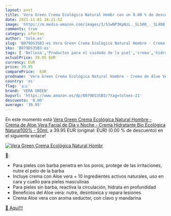 ```yaml
---
layout: post
title: 'Vera Green Crema Ecológica Natural Hombr con un 0.00 % de descuento'
date: 2021-11-01 16:21:52
image: 'https://m.media-amazon.com/images/I/51wNP3KpNzL._SL500_._SL400_.jpg'
comments: true
category: ofertas
author: 'tole.es'
slug: 'B079DS3SB3-es Vera Green Crema Ecológica Natural Hombre - Crema de Aloe...'
sku: 'B079DS3SB3-es'
tags: [ 'Belleza','Productos para el cuidado de la piel','crema','hidratante','vera green', ]
actualPrice: 39.95 EUR
currency: EUR
price: 39.95
comparePrice:  EUR
prodname: 'Vera Green Crema Ecológica Natural Hombre - Crema de Aloe Vera Facial de Día y Noche - Crema Hidratante Bio Ecológica Natural100% - 50ml.'
country: 'es'
flag: '🇪🇸'
brand: 'VERA GREEN'
buyurl: 'https://www.amazon.es/dp/B079DS3SB3/?tag=tolees-21'
descuento: '0.00'
average: '39.95'
---
```


En este momento está [Vera Green Crema Ecológica Natural Hombre - Crema de Aloe Vera Facial de Día y Noche - Crema Hidratante Bio Ecológica Natural100% - 50ml.](https://www.amazon.es/dp/B079DS3SB3/?tag=tolees-21) a 39.95 EUR (original:  EUR) (0.00 %  de descuento) en el siguiente enlace!

[![Vera Green Crema Ecológica Natural Hombr](https://m.media-amazon.com/images/I/51wNP3KpNzL._SL500_._SL400_.jpg)](https://www.amazon.es/dp/B079DS3SB3/?tag=tolees-21)

🔎:

- Para pieles con barba penetra en los poros, protege de las irritaciones, nutre el pelo de la barba
- Incluye crema con Aloe vera + 10 ingredientes activos naturales, uso en cara y cuello para pieles masculinas
- Para pieles sin barba, reactiva la circulación, hidrata en profundidad
- Beneficios del Aloe vera: nutre, desintoxica y repara lesiones
- Crema Aloe vera con aroma seductor, con clavo y mandarina

[🛒 Aquí!!!](https://www.amazon.es/dp/B079DS3SB3/?tag=tolees-21)
